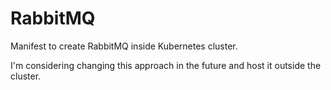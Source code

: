 # RabbitMQ

Manifest to create RabbitMQ inside Kubernetes cluster.

I'm considering changing this approach in the future and host it outside the cluster.